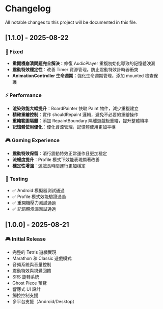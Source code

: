 # Changelog

All notable changes to this project will be documented in this file.

## [1.1.0] - 2025-08-22

### 🔧 Fixed
- **重開機崩潰問題完全解決**：修復 AudioPlayer 重複初始化導致的記憶體洩漏
- **震動特效穩定性**：改善 Timer 資源管理，防止震動特效計時器衝突
- **AnimationController 生命週期**：強化生命週期管理，添加 mounted 檢查保護

### ⚡ Performance
- **渲染效能大幅提升**：BoardPainter 快取 Paint 物件，減少重複建立
- **精確重繪控制**：實作 shouldRepaint 邏輯，避免不必要的重繪操作
- **重繪範圍隔離**：添加 RepaintBoundary 隔離遊戲板重繪，提升整體幀率
- **記憶體使用優化**：優化資源管理，記憶體使用更加平穩

### 🎮 Gaming Experience
- **震動特效保留**：消行震動特效正常運作且更加穩定
- **流暢度提升**：Profile 模式下效能表現顯著改善
- **穩定性增強**：遊戲長時間運行更加穩定

### 🧪 Testing
- ✅ Android 模擬器測試通過
- ✅ Profile 模式效能驗證通過
- ✅ 重開機壓力測試通過
- ✅ 記憶體洩漏測試通過

## [1.0.0] - 2025-08-21

### 🎮 Initial Release
- 完整的 Tetris 遊戲實現
- Marathon 和 Classic 遊戲模式
- 音頻系統與音量控制
- 震動特效與視覺回饋
- SRS 旋轉系統
- Ghost Piece 預覽
- 響應式 UI 設計
- 觸控控制支援
- 多平台支援（Android/Desktop）